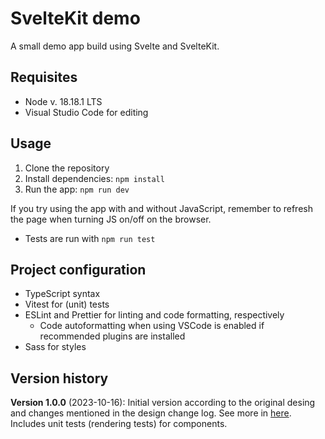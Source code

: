 # SvelteKit demo

A small demo app build using Svelte and SvelteKit.

## Requisites

- Node v. 18.18.1 LTS
- Visual Studio Code for editing

## Usage

1. Clone the repository
2. Install dependencies: `npm install`
3. Run the app: `npm run dev`

If you try using the app with and without JavaScript, remember to refresh the page when turning JS on/off on the browser.

- Tests are run with `npm run test`

## Project configuration

- TypeScript syntax
- Vitest for (unit) tests
- ESLint and Prettier for linting and code formatting, respectively
  - Code autoformatting when using VSCode is enabled if recommended plugins are installed
- Sass for styles

## Version history

**Version 1.0.0** (2023-10-16): Initial version according to the original desing and changes mentioned in the design change log. See more in [here](./design/). Includes unit tests (rendering tests) for components.
